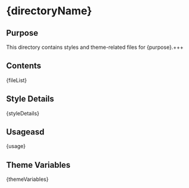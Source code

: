 # {directoryName}

## Purpose
This directory contains styles and theme-related files for {purpose}.+++

## Contents
{fileList}

## Style Details
{styleDetails}

## Usageasd
{usage}

## Theme Variables

{themeVariables}

